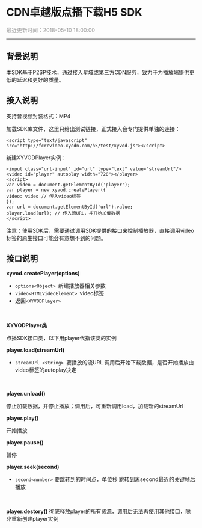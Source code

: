 # **CDN卓越版点播下载H5 SDK**

<font color="#999999">最近更新时间：2018-05-10 18:00:00</font>

<hr class="page-header-hr"/>

## **背景说明**

本SDK基于P2SP技术，通过接入星域或第三方CDN服务，致力于为播放端提供更低的延迟和更好的质量。

## **接入说明**

支持音视频封装格式：MP4
<br>

加载SDK库文件，这里只给出测试链接，正式接入会专门提供单独的连接：
<br>

```
<script type="text/javascript" src="http://fcrcvideo.xycdn.com/h5/test/xyvod.js"></script>
```

新建XYVODPlayer实例：

```
<input class="url‐input" id="url" type="text" value="streamUrl"/>
<video id="player" autoplay width="720"></player>
<script>
var video = document.getElementById('player');
var player = new xyvod.createPlayer({
video: video // 传入video标签
});
var url = document.getElementById('url').value;
player.load(url); // 传入流URL，并开始加载数据
</script>
```
注意：使用SDK后，需要通过调用SDK提供的接口来控制播放器，直接调用video标签的原生接口可能会有意想不到的问题。

## **接口说明**

**xyvod.createPlayer(options)**

- `options<Object> `新建播放器相关参数
- `video<HTMLVideoElement> `video标签
- 返回`<XYVODPlayer>`
<br>

**XYVODPlayer类**

点播SDK接口类，以下用player代指该类的实例
<br>

**player.load(streamUrl)**

- `streamUrl <string> `要播放的流URL
调用后开始下载数据，是否开始播放由video标签的autoplay决定
<br>

**player.unload()**

停止加载数据，并停止播放；调用后，可重新调用load，加载新的streamUrl
<br>

**player.play()**

开始播放
<br>

**player.pause()**

暂停
<br>

**player.seek(second)**

- `second<number>` 要跳转到的时间点，单位秒
跳转到离second最近的关键帧后播放
<br>

**player.destory()**
彻底释放player的所有资源，调用后无法再使用其他接口，除非重新创建player实例